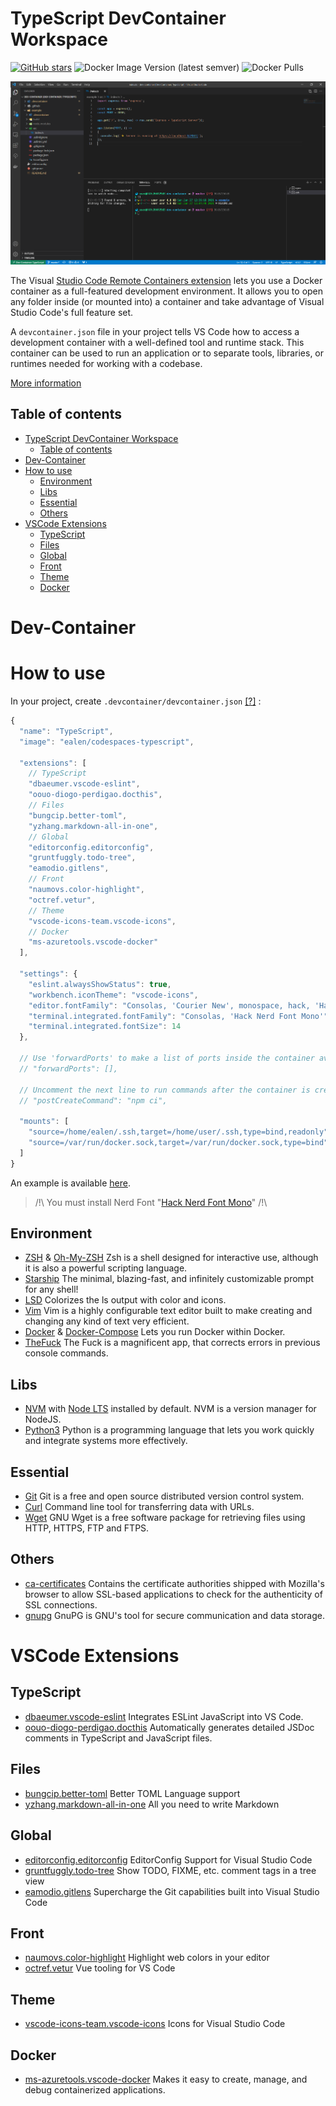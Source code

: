 # TypeScript DevContainer Workspace

[![GitHub stars](https://img.shields.io/github/stars/Ealenn/codespaces-typescript?style=for-the-badge)](https://github.com/Ealenn/codespaces-typescript/stargazers)
![Docker Image Version (latest semver)](https://img.shields.io/docker/v/ealen/codespaces-typescript?sort=semver&style=for-the-badge)
![Docker Pulls](https://img.shields.io/docker/pulls/ealen/codespaces-typescript?style=for-the-badge)

![](./vscode.png)

The Visual [Studio Code Remote Containers extension](https://code.visualstudio.com/docs/remote/containers) lets you use a Docker container as a full-featured development environment. It allows you to open any folder inside (or mounted into) a container and take advantage of Visual Studio Code's full feature set. 

A `devcontainer.json` file in your project tells VS Code how to access a development container with a well-defined tool and runtime stack. This container can be used to run an application or to separate tools, libraries, or runtimes needed for working with a codebase.

[More information](https://code.visualstudio.com/docs/remote/containers)

## Table of contents

- [TypeScript DevContainer Workspace](#typescript-devcontainer-workspace)
  - [Table of contents](#table-of-contents)
- [Dev-Container](#dev-container)
- [How to use](#how-to-use)
  - [Environment](#environment)
  - [Libs](#libs)
  - [Essential](#essential)
  - [Others](#others)
- [VSCode Extensions](#vscode-extensions)
  - [TypeScript](#typescript)
  - [Files](#files)
  - [Global](#global)
  - [Front](#front)
  - [Theme](#theme)
  - [Docker](#docker)

# Dev-Container

# How to use

In your project, create `.devcontainer/devcontainer.json` [[?]](https://aka.ms/devcontainer.json) : 

``` js
{
  "name": "TypeScript",
  "image": "ealen/codespaces-typescript",

  "extensions": [
    // TypeScript
    "dbaeumer.vscode-eslint",
    "oouo-diogo-perdigao.docthis",
    // Files
    "bungcip.better-toml",
    "yzhang.markdown-all-in-one",
    // Global
    "editorconfig.editorconfig",
    "gruntfuggly.todo-tree",
    "eamodio.gitlens",
    // Front
    "naumovs.color-highlight",
    "octref.vetur",
    // Theme
    "vscode-icons-team.vscode-icons",
    // Docker
    "ms-azuretools.vscode-docker"
  ],

  "settings": {
    "eslint.alwaysShowStatus": true,
    "workbench.iconTheme": "vscode-icons",
    "editor.fontFamily": "Consolas, 'Courier New', monospace, hack, 'Hack Nerd Font Mono'",
    "terminal.integrated.fontFamily": "Consolas, 'Hack Nerd Font Mono'",
    "terminal.integrated.fontSize": 14
  },

  // Use 'forwardPorts' to make a list of ports inside the container available locally.
  // "forwardPorts": [],

  // Uncomment the next line to run commands after the container is created - for example installing curl.
  // "postCreateCommand": "npm ci",

  "mounts": [
    "source=/home/ealen/.ssh,target=/home/user/.ssh,type=bind,readonly",
    "source=/var/run/docker.sock,target=/var/run/docker.sock,type=bind" 
  ]
}
```

An example is available [here](./example).

> /!\ You must install Nerd Font "[Hack Nerd Font Mono](https://github.com/ryanoasis/nerd-fonts/raw/master/patched-fonts/Hack/Regular/complete/Hack%20Regular%20Nerd%20Font%20Complete%20Mono.ttf)" /!\

## Environment 

- [ZSH](https://www.zsh.org/) & [Oh-My-ZSH](https://github.com/ohmyzsh/ohmyzsh) Zsh is a shell designed for interactive use, although it is also a powerful scripting language.
- [Starship](https://starship.rs/) The minimal, blazing-fast, and infinitely customizable prompt for any shell!
- [LSD](https://github.com/Peltoche/lsd) Colorizes the ls output with color and icons.
- [Vim](https://www.vim.org/) Vim is a highly configurable text editor built to make creating and changing any kind of text very efficient.
- [Docker](https://www.docker.com/) & [Docker-Compose](https://docs.docker.com/compose/) Lets you run Docker within Docker.
- [TheFuck](https://github.com/nvbn/thefuck#installation) The Fuck is a magnificent app, that corrects errors in previous console commands.

## Libs

- [NVM](https://github.com/nvm-sh/nvm) with [Node LTS](https://nodejs.dev/) installed by default. NVM is a version manager for NodeJS.
- [Python3](https://www.python.org) Python is a programming language that lets you work quickly and integrate systems more effectively.

## Essential

- [Git](https://git-scm.com/) Git is a free and open source distributed version control system.
- [Curl](https://curl.se/) Command line tool for transferring data with URLs.
- [Wget](https://www.gnu.org/software/wget/) GNU Wget is a free software package for retrieving files using HTTP, HTTPS, FTP and FTPS.

## Others

- [ca-certificates](https://packages.debian.org/en/sid/ca-certificates) Contains the certificate authorities shipped with Mozilla's browser to allow SSL-based applications to check for the authenticity of SSL connections.
- [gnupg](https://packages.debian.org/en/sid/gnupg) GnuPG is GNU's tool for secure communication and data storage.

# VSCode Extensions

## TypeScript
- [dbaeumer.vscode-eslint](https://marketplace.visualstudio.com/items?itemName=dbaeumer.vscode-eslint) Integrates ESLint JavaScript into VS Code.
- [oouo-diogo-perdigao.docthis](https://marketplace.visualstudio.com/items?itemName=oouo-diogo-perdigao.docthis) Automatically generates detailed JSDoc comments in TypeScript and JavaScript files.

## Files
- [bungcip.better-toml](https://marketplace.visualstudio.com/items?itemName=bungcip.better-toml) Better TOML Language support
- [yzhang.markdown-all-in-one](https://marketplace.visualstudio.com/items?itemName=yzhang.markdown-all-in-one) All you need to write Markdown 

## Global
- [editorconfig.editorconfig](https://marketplace.visualstudio.com/items?itemName=editorconfig.editorconfig) EditorConfig Support for Visual Studio Code
- [gruntfuggly.todo-tree](https://marketplace.visualstudio.com/items?itemName=gruntfuggly.todo-tree) Show TODO, FIXME, etc. comment tags in a tree view
- [eamodio.gitlens](https://marketplace.visualstudio.com/items?itemName=eamodio.gitlens) Supercharge the Git capabilities built into Visual Studio Code

## Front
- [naumovs.color-highlight](https://marketplace.visualstudio.com/items?itemName=naumovs.color-highlight) Highlight web colors in your editor
- [octref.vetur](https://marketplace.visualstudio.com/items?itemName=octref.vetur) Vue tooling for VS Code

## Theme
- [vscode-icons-team.vscode-icons](https://marketplace.visualstudio.com/items?itemName=vscode-icons-team.vscode-icons) Icons for Visual Studio Code

## Docker
- [ms-azuretools.vscode-docker](https://marketplace.visualstudio.com/items?itemName=ms-azuretools.vscode-docker) Makes it easy to create, manage, and debug containerized applications.
